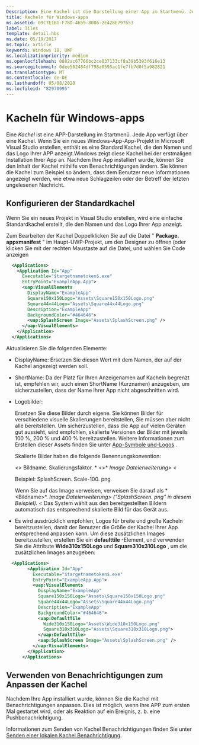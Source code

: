 ```yaml
---
Description: Eine Kachel ist die Darstellung einer App im Startmenü. Jede App verfügt über eine Kachel. Wenn Sie ein neues Windows-App-App-Projekt in Microsoft Visual Studio erstellen, enthält es eine Standard Kachel, die den Namen und das Logo Ihrer APP anzeigt.
title: Kacheln für Windows-apps
ms.assetid: 09C7E1B1-F78D-4659-8086-2E428E797653
label: Tiles
template: detail.hbs
ms.date: 05/19/2017
ms.topic: article
keywords: Windows 10, UWP
ms.localizationpriority: medium
ms.openlocfilehash: 0882ac67766bc2ce037133cf8a39b5393f616e13
ms.sourcegitcommit: 0dee502484df798a0595ac1fe7fb7d0f5a982821
ms.translationtype: MT
ms.contentlocale: de-DE
ms.lasthandoff: 05/08/2020
ms.locfileid: "82970995"
---
```

# <a name="tiles-for-windows-apps"></a>Kacheln für Windows-apps

 

Eine *Kachel* ist eine APP-Darstellung im Startmenü. Jede App verfügt über eine Kachel. Wenn Sie ein neues Windows-App-App-Projekt in Microsoft Visual Studio erstellen, enthält es eine Standard Kachel, die den Namen und das Logo Ihrer APP anzeigt.Windows zeigt diese Kachel bei der erstmaligen Installation Ihrer App an. Nachdem Ihre App installiert wurde, können Sie den Inhalt der Kachel mithilfe von Benachrichtigungen ändern. Sie können die Kachel zum Beispiel so ändern, dass dem Benutzer neue Informationen angezeigt werden, wie etwa neue Schlagzeilen oder der Betreff der letzten ungelesenen Nachricht.

## <a name="configure-the-default-tile"></a>Konfigurieren der Standardkachel


Wenn Sie ein neues Projekt in Visual Studio erstellen, wird eine einfache Standardkachel erstellt, die den Namen und das Logo Ihrer App anzeigt.

Zum Bearbeiten der Kachel Doppelklicken Sie auf die Datei " **Package. appxmanifest** " im Haupt-UWP-Projekt, um den Designer zu öffnen (oder klicken Sie mit der rechten Maustaste auf die Datei, und wählen Sie Code anzeigen

```XML
  <Applications>
    <Application Id="App"
      Executable="$targetnametoken$.exe"
      EntryPoint="ExampleApp.App">
      <uap:VisualElements
        DisplayName="ExampleApp"
        Square150x150Logo="Assets\Square150x150Logo.png"
        Square44x44Logo="Assets\Square44x44Logo.png"
        Description="ExampleApp"
        BackgroundColor="#464646">
        <uap:SplashScreen Image="Assets\SplashScreen.png" />
      </uap:VisualElements>
    </Application>
  </Applications>
```

Aktualisieren Sie die folgenden Elemente:

-   DisplayName: Ersetzen Sie diesen Wert mit dem Namen, der auf der Kachel angezeigt werden soll.
-   ShortName: Da der Platz für Ihren Anzeigenamen auf Kacheln begrenzt ist, empfehlen wir, auch einen ShortName (Kurznamen) anzugeben, um sicherzustellen, dass der Name Ihrer App nicht abgeschnitten wird.
-   Logobilder:

    Ersetzen Sie diese Bilder durch eigene. Sie können Bilder für verschiedene visuelle Skalierungen bereitstellen, Sie müssen aber nicht alle bereitstellen. Um sicherzustellen, dass die App auf vielen Geräten gut aussieht, wird empfohlen, skalierte Versionen der Bilder mit jeweils 100 %, 200 % und 400 % bereitzustellen. Weitere Informationen zum Erstellen dieser Assets finden Sie unter [App-Symbole und-Logos](/windows/uwp/design/style/app-icons-and-logos) .

    Skalierte Bilder haben die folgende Benennungskonvention:
    
    *&lt;&gt;* Bildname. Skalierungsfaktor. * &lt;&gt;* *Image Dateierweiterung&gt; &lt;* 

    Beispiel: SplashScreen. Scale-100. png

    Wenn Sie auf das Image verweisen, verweisen Sie darauf als * &lt;Bildname&gt;*. *Image Dateierweiterung&gt; ("SplashScreen. png" in diesem Beispiel). &lt;* Das System wählt aus den bereitgestellten Bildern automatisch das entsprechend skalierte Bild für das Gerät aus.

-   Es wird ausdrücklich empfohlen, Logos für breite und große Kacheln bereitzustellen, damit der Benutzer die Größe der Kachel Ihrer App entsprechend anpassen kann. Um diese zusätzlichen Images bereitzustellen, erstellen Sie ein **defaulttile** -Element, und verwenden Sie die Attribute **Wide310x150Logo** und **Square310x310Logo** , um die zusätzlichen Images anzugeben:
```    XML
  <Applications>
        <Application Id="App"
          Executable="$targetnametoken$.exe"
          EntryPoint="ExampleApp.App">
          <uap:VisualElements
            DisplayName="ExampleApp"
            Square150x150Logo="Assets\Square150x150Logo.png"
            Square44x44Logo="Assets\Square44x44Logo.png"
            Description="ExampleApp"
            BackgroundColor="#464646">
            <uap:DefaultTile
              Wide310x150Logo="Assets\Wide310x150Logo.png"
              Square310x310Logo="Assets\Square310x310Logo.png">
            </uap:DefaultTile>
            <uap:SplashScreen Image="Assets\SplashScreen.png" />
          </uap:VisualElements>
        </Application>
      </Applications>
```

## <a name="use-notifications-to-customize-your-tile"></a>Verwenden von Benachrichtigungen zum Anpassen der Kachel


Nachdem Ihre App installiert wurde, können Sie die Kachel mit Benachrichtigungen anpassen. Dies ist möglich, wenn Ihre APP zum ersten Mal gestartet wird, oder als Reaktion auf ein Ereignis, z. b. eine Pushbenachrichtigung.

Informationen zum Senden von Kachel Benachrichtigungen finden Sie unter [Senden einer lokalen Kachel Benachrichtigung](sending-a-local-tile-notification.md).
